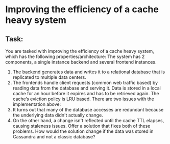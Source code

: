 # Improving the efficiency of a cache heavy system

## Task:
You are tasked with improving the efficiency of a cache heavy system, which has the following
properties/architecture:
The system has 2 components, a single instance backend and several frontend instances.
1. The backend generates data and writes it to a relational database that is replicated to
multiple data centers.
2. The frontends handle client requests (common web traffic based) by reading data from
the database and serving it. Data is stored in a local cache for an hour before it expires
and has to be retrieved again. The cache’s eviction policy is LRU based.
There are two issues with the implementation above:
1. It turns out that many of the database accesses are redundant because the underlying
data didn't actually change.
2. On the other hand, a change isn't reflected until the cache TTL elapses, causing
staleness issues.
Offer a solution that fixes both of these problems. How would the solution change if the data
was stored in Cassandra and not a classic database?